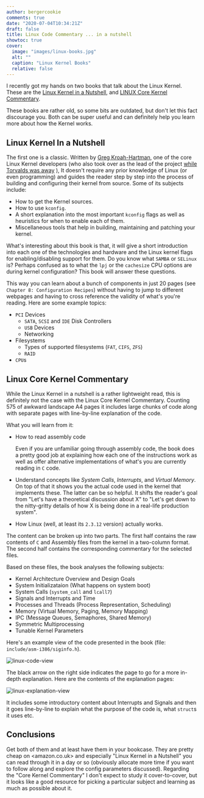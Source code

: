 ```yaml
---
author: bergercookie
comments: true
date: "2020-07-04T10:34:21Z"
draft: false
title: Linux Code Commentary ... in a nutshell
showtoc: true
cover:
  image: "images/linux-books.jpg"
  alt: ""
  caption: "Linux Kernel Books"
  relative: false
---
```


I recently got my hands on two books that talk about the Linux Kernel. These
are the [Linux Kernel in a
Nutshell](https://www.amazon.co.uk/Linux-Kernel-Nutshell-OReilly/dp/0596100795),
and [LINUX Core Kernel
Commentary](https://www.amazon.co.uk/Linux-Core-Kernel-Commentary-Knowledge/dp/1576104699).

These books are rather old, so some bits are outdated, but don't let this fact
discourage you. Both can be super useful and can definitely help you learn more
about how the Kernel works.

## Linux Kernel In a Nutshell

The first one is a classic. Written by [Greg
Kroah-Hartman](https://en.wikipedia.org/wiki/Greg_Kroah-Hartman), one of the
core Linux Kernel developers (who also took over as the lead of the project
[while Torvalds was
away](https://fortune.com/2018/09/17/linux-git-linus-torvalds-bullying-abuse-time-off/) ),
It doesn't require any prior knowledge of Linux (or even programming) and guides
the reader step by step into the process of building and configuring their
kernel from source. Some of its subjects include:

- How to get the Kernel sources.
- How to use `kconfig`.
- A short explanation into the most important `kconfig` flags as well as
  heuristics for when to enable each of them.
- Miscellaneous tools that help in building, maintaining and patching your
    kernel.

What's interesting about this book is that, it will give a short introduction
into each one of the technologies and hardware and the Linux kernel flags for
enabling/disabling support for them. Do you know what `SAMBA` or `SELinux` is?
Perhaps confused as to what the `lpj` or the `cachesize` CPU options are during
kernel configuration? This book will answer these questions.

This way you can learn about a bunch of components in just 20 pages (see
`Chapter 8: Configuration Recipes`) without having to jump to different webpages
and having to cross reference the validity of what's you're reading. Here are
some example topics:

- `PCI` Devices
  - `SATA`, `SCSI` and `IDE` Disk Controllers
  - `USB` Devices
  - Networking
- Filesystems
  - Types of supported filesystems (`FAT`, `CIFS`, `ZFS`)
  - `RAID`
- `CPU`s

## Linux Core Kernel Commentary

While the Linux Kernel in a nutshell is a rather lightweight read, this is
definitely not the case with the Linux Core Kernel Commentary. Counting 575 of
awkward landscape A4 pages it includes large chunks of code along with separate
pages with line-by-line explanation of the code.

What you will learn from it:

* How to read assembly code

  Even if you are unfamiliar going through assembly code, the book does a pretty
  good job at explaining how each one of the instructions work as well as offer
  alternative implementations of what's you are currently reading in `C` code.

* Understand concepts like *System Calls*, *Interrupts*, and *Virtual Memory*. On
  top of that it shows you the actual code used in the kernel that implements
  these. The latter can be so helpful. It shifts the reader's goal from "Let's have
  a theoretical discussion about X" to "Let's get down to the nitty-gritty
  details of how X is being done in a real-life production system".

* How Linux (well, at least its `2.3.12` version) actually works.

The content can be broken up into two parts. The first half contains the raw
contents of `C` and Assembly files from the kernel in a two-column format. The
second half contains the corresponding commentary for the selected files.

Based on these files, the book analyses the following subjects:

- Kernel Architecture Overview and Design Goals
- System Initializataion (What happens on system boot)
- System Calls (`system_call` and `lcall7`)
- Signals and Interrupts and Time
- Processes and Threads (Process Representation, Scheduling)
- Memory (Virtual Memory, Paging, Memory Mapping)
- IPC (Message Queues, Semaphores, Shared Memory)
- Symmetric Multiprocessing
- Tunable Kernel Parameters


Here's an example view of the code presented in the book (file:
`include/asm-i386/siginfo.h`).

![linux-code-view](/images/linux-code-view.png)

The black arrow on the right side indicates the page to go for a more in-depth
explanation.  Here are the contents of the explanation pages:

![linux-explanation-view](/images/linux-explanation-view.png)

It includes some introductory content about Interrupts and Signals and then it
goes line-by-line to explain what the purpose of the code is, what `struct`s it
uses etc.


## Conclusions

Get both of them and at least have them in your bookcase. They are pretty cheap
on <amazon.co.uk> and especially "Linux Kernel in a Nutshell" you can read
through it in a day or so (obviously allocate more time if you want to follow
along and explore the config parameters discussed). Regarding the "Core Kernel
Commentary" I don't expect to study it cover-to-cover, but it looks like a good
resource for picking a particular subject and learning as much as possible about
it.
